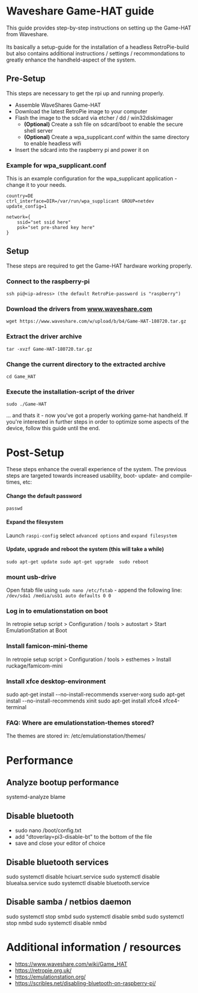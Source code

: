 # Waveshare Game-HAT guide
This guide provides step-by-step instructions on setting up the Game-HAT from Waveshare.
\
\
Its basically a setup-guide for the installation of a headless RetroPie-build but also contains additional 
instructions / settings / recommondations to greatly enhance the handheld-aspect of the system.

## Pre-Setup
This steps are necessary to get the rpi up and running properly.
* Assemble WaveShares Game-HAT
* Download the latest RetroPie image to your computer
* Flash the image to the sdcard via etcher / dd / win32diskimager 
  * **(Optional)** Create a ssh file on sdcard/boot to enable the secure shell server
  * **(Optional)** Create a wpa_supplicant.conf within the same directory to enable headless wifi
* Insert the sdcard into the raspberry pi and power it on

### Example for wpa_supplicant.conf
This is an example configuration for the wpa_supplicant application - change it to your needs.
```
country=DE
ctrl_interface=DIR=/var/run/wpa_supplicant GROUP=netdev
update_config=1

network={
    ssid="set ssid here"
    psk="set pre-shared key here"
}
```

## Setup
These steps are required to get the Game-HAT hardware working properly.

### Connect to the raspberry-pi
``ssh pi@<ip-adress> (the default RetroPie-password is "raspberry")``

### Download the drivers from www.waveshare.com
``wget https://www.waveshare.com/w/upload/b/b4/Game-HAT-180720.tar.gz``

### Extract the driver archive
``tar -xvzf Game-HAT-180720.tar.gz``

### Change the current directory to the extracted archive
``cd Game_HAT``

### Execute the installation-script of the driver
``sudo ./Game-HAT``

... and thats it - now you've got a properly working game-hat handheld.
If you're interested in further steps in order to optimize some aspects of the device, follow this guide until the end. 

# Post-Setup
These steps enhance the overall experience of the system.
The previous steps are targeted towards increased usability, boot- update- and compile-times, etc:

#### Change the default password
``passwd``

#### Expand the filesystem
Launch ``raspi-config`` select ``advanced options`` and ``expand filesystem``

#### Update, upgrade and reboot the system (this will take a while)
``
sudo apt-get update
sudo apt-get upgrade 
sudo reboot
``

### mount usb-drive 
Open fstab file using ```sudo nano /etc/fstab``` - append the following line:
```/dev/sda1 /media/usb1 auto defaults 0 0```

### Log in to emulationstation on boot 
In retropie setup script > Configuration / tools > autostart > Start EmulationStation at Boot

### Install famicon-mini-theme
In retropie setup script > Configuration / tools > esthemes > Install ruckage/famicom-mini

### Install xfce desktop-environment
sudo apt-get install --no-install-recommends xserver-xorg
sudo apt-get install --no-install-recommends xinit
sudo apt-get install xfce4 xfce4-terminal

### FAQ: Where are emulationstation-themes stored?
The themes are stored in: /etc/emulationstation/themes/

# Performance
## Analyze bootup performance
systemd-analyze blame

## Disable bluetooth
* sudo nano /boot/config.txt
* add "dtoverlay=pi3-disable-bt" to the bottom of the file
* save and close your editor of choice

## Disable bluetooth services
sudo systemctl disable hciuart.service
sudo systemctl disable bluealsa.service
sudo systemctl disable bluetooth.service

## Disable samba / netbios daemon
sudo systemctl stop smbd
sudo systemctl disable smbd
sudo systemctl stop nmbd
sudo systemctl disable nmbd



# Additional information / resources
 * https://www.waveshare.com/wiki/Game_HAT
 * https://retropie.org.uk/
 * https://emulationstation.org/
 * https://scribles.net/disabling-bluetooth-on-raspberry-pi/
